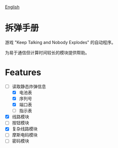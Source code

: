 <a href="README.md">English</a>

# 拆弹手册

游戏 "Keep Talking and Nobody Explodes" 的自动程序。

为易于通信但计算时间较长的模块提供帮助。

# Features

- [ ] 读取静态炸弹信息
  - [x] 电池表
  - [x] 序列号
  - [x] 端口表
  - [ ] 指示表
- [x] 线路模块
- [ ] 按钮模块
- [x] 复杂线路模块
- [ ] 摩斯电码模块
- [ ] 密码模块
